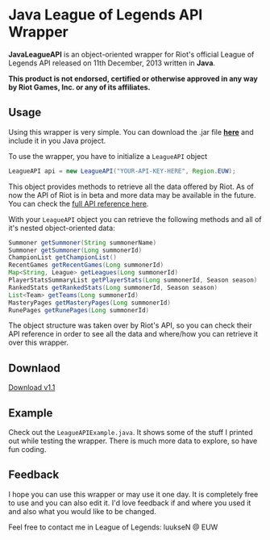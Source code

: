 Java League of Legends API Wrapper
====================
<b>JavaLeagueAPI</b> is an object-oriented wrapper for Riot's official League of Legends API released on 11th December, 2013 written in <b>Java</b>.

<b>This product is not endorsed, certified or otherwise approved in any way by Riot Games, Inc. or any of its affiliates.</b>

Usage
---
Using this wrapper is very simple. You can download the .jar file <a href="https://www.dropbox.com/s/sarbqurrqaukj7a/JavaLeagueAPI.jar"><b>here</b></a> and include it in you Java project.

To use the wrapper, you have to initialize a `LeagueAPI` object
```java
LeagueAPI api = new LeagueAPI("YOUR-API-KEY-HERE", Region.EUW);
```
This object provides methods to retrieve all the data offered by Riot. As of now the API of Riot is in beta and more data may be available in the future. You can check the <a href="http://developer.riotgames.com/api/methods">full API reference here</a>.

With your `LeagueAPI` object you can retrieve the following methods and all of it's nested object-oriented data:
```java
Summoner getSummoner(String summonerName)
Summoner getSummoner(Long summonerId)
ChampionList getChampionList()
RecentGames getRecentGames(Long summonerId)
Map<String, League> getLeagues(Long summonerId)
PlayerStatsSummaryList getPlayerStats(Long summonerId, Season season)
RankedStats getRankedStats(Long summonerId, Season season)
List<Team> getTeams(Long summonerId)
MasteryPages getMasteryPages(Long summonerId)
RunePages getRunePages(Long summonerId)
```
The object structure was taken over by Riot's API, so you can check their API reference in order to see all the data and where/how you can retrieve it over this wrapper.

Downlaod
---
<a href="https://www.dropbox.com/s/sarbqurrqaukj7a/JavaLeagueAPI.jar">Download v1.1</a>

Example
---
Check out the `LeagueAPIExample.java`. It shows some of the stuff I printed out while testing the wrapper. There is much more data to explore, so have fun coding.

Feedback
---
I hope you can use this wrapper or may use it one day. It is completely free to use and you can also edit it. I'd love feedback if and where you used it and also what you would like to be changed.

Feel free to contact me in League of Legends: luukseN @ EUW
